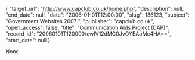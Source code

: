 {
  "target_url": "http://www.capclub.co.uk/home.php", 
  "description": null, 
  "end_date": null, 
  "date": "2006-01-01T12:00:00", 
  "slug": 136123, 
  "subject": "Government Websites 2007 ", 
  "publisher": "capclub.co.uk", 
  "open_access": false, 
  "title": "Communication Aids Project (CAP)", 
  "record_id": "20060101T120000/ewIV12dMC0JvOYEAoMc4HA==", 
  "start_date": null
}

None